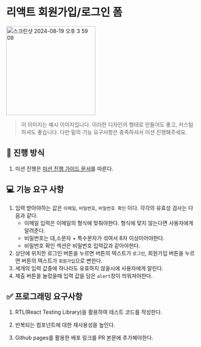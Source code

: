 # 리액트 회원가입/로그인 폼

<img width="236" alt="스크린샷 2024-08-19 오후 3 59 09" src="https://github.com/user-attachments/assets/6884123d-dcec-49b2-ae5f-5a4ea87000bd">

> 이 이미지는 예시 이미지입니다. 이러한 디자인의 형태로 만들어도 좋고, 커스텀 하셔도 좋습니다. 다만 밑의 기능 요구사항은 충족하셔서 미션 진행해주세요.

## 🚀 진행 방식
1. 미션 진행은 [미션 진행 가이드 문서](https://github.com/develup-mission/docs/blob/main/mission-guide.md)를 따른다.

## 💻 기능 요구 사항

1. 입력 받아야하는 값은 `이메일`, `비밀번호`, `비밀번호 확인` 이다.
   각각의 유효성 검사는 다음과 같다.
   - 이메일 입력은 이메일의 형식에 맞춰야한다. 형식에 맞지 않는다면 사용자에게 알려준다.
   - 비밀번호는 대,소문자 + 특수문자가 섞여서 8자 이상이어야한다.
   - 비밀번호 확인 섹션은 비밀번호 입력값과 같아야한다.
2. 상단에 위치한 로그인 버튼을 누르면 버튼의 텍스트가 `로그인`, 회원가입 버튼을 누르면 버튼의 텍스트가 `회원가입`으로 변한다.
3. 세개의 입력 값중에 하나라도 유효하지 않을시에 사용자에게 알린다.
4. 제출 버튼을 눌렀을때 입력 값을 담은 `alert`창이 띄워져야한다.

## ✅ 프로그래밍 요구사항

1. RTL(React Testing Library)을 활용하여 테스트 코드를 작성한다.

2. 반복되는 컴포넌트에 대한 재사용성을 높인다.

3. Github pages를 활용한 배포 링크를 PR 본문에 추가해야한다.
